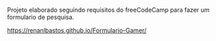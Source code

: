 Projeto elaborado seguindo requisitos do freeCodeCamp para fazer um formulario de pesquisa.
 
 
 https://renanlbastos.github.io/Formulario-Gamer/
